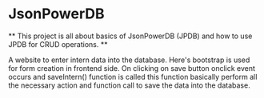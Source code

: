 # JsonPowerDB

** This project is all about basics of JsonPowerDB (JPDB) and how to use JPDB for CRUD operations. **

A website to enter intern data into the database. Here's bootstrap is used for form creation in frontend side. On clicking on save button onclick event occurs and saveIntern() function is called this function basically perform all the necessary  action and function call to save the data into the database.
